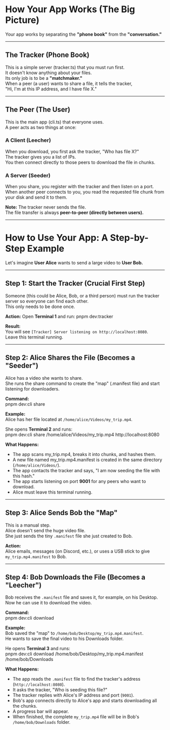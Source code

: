 # How Your App Works (The Big Picture)

Your app works by separating the **"phone book"** from the **"conversation."**

---

## The Tracker (Phone Book)

This is a simple server (tracker.ts) that you must run first.  
It doesn't know anything about your files.  
Its only job is to be a **"matchmaker."**  
When a peer (a user) wants to share a file, it tells the tracker,  
"Hi, I'm at this IP address, and I have file X."

---

## The Peer (The User)

This is the main app (cli.ts) that everyone uses.  
A peer acts as two things at once:

### A Client (Leecher)

When you download, you first ask the tracker, "Who has file X?"  
The tracker gives you a list of IPs.  
You then connect directly to those peers to download the file in chunks.

### A Server (Seeder)

When you share, you register with the tracker and then listen on a port.  
When another peer connects to you, you read the requested file chunk from your disk and send it to them.

**Note:** The tracker never sends the file.  
The file transfer is always **peer-to-peer (directly between users).**

---

# How to Use Your App: A Step-by-Step Example

Let's imagine **User Alice** wants to send a large video to **User Bob.**

---

## Step 1: Start the Tracker (Crucial First Step)

Someone (this could be Alice, Bob, or a third person) must run the tracker server so everyone can find each other.  
This only needs to be done once.

**Action:** Open **Terminal 1** and run:
pnpm dev:tracker

**Result:**  
You will see `[Tracker] Server listening on http://localhost:8080`.  
Leave this terminal running.

---

## Step 2: Alice Shares the File (Becomes a "Seeder")

Alice has a video she wants to share.  
She runs the share command to create the "map" (.manifest file) and start listening for downloaders.

**Command:**  
pnpm dev:cli share <file-path> <tracker-url>

**Example:**  
Alice has her file located at `/home/alice/Videos/my_trip.mp4`.

She opens **Terminal 2** and runs:  
pnpm dev:cli share /home/alice/Videos/my_trip.mp4 http://localhost:8080

**What Happens:**

- The app scans my_trip.mp4, breaks it into chunks, and hashes them.
- A new file named my_trip.mp4.manifest is created in the same directory (`/home/alice/Videos/`).
- The app contacts the tracker and says, "I am now seeding the file with this hash."
- The app starts listening on port **9001** for any peers who want to download.
- Alice must leave this terminal running.

---

## Step 3: Alice Sends Bob the "Map"

This is a manual step.  
Alice doesn't send the huge video file.  
She just sends the tiny `.manifest` file she just created to Bob.

**Action:**  
Alice emails, messages (on Discord, etc.), or uses a USB stick to give `my_trip.mp4.manifest` to Bob.

---

## Step 4: Bob Downloads the File (Becomes a "Leecher")

Bob receives the `.manifest` file and saves it, for example, on his Desktop.  
Now he can use it to download the video.

**Command:**  
pnpm dev:cli download <manifest-path> <output-directory>

**Example:**  
Bob saved the "map" to `/home/bob/Desktop/my_trip.mp4.manifest`.  
He wants to save the final video to his Downloads folder.

He opens **Terminal 3** and runs:  
pnpm dev:cli download /home/bob/Desktop/my_trip.mp4.manifest /home/bob/Downloads

**What Happens:**

- The app reads the `.manifest` file to find the tracker's address (`http://localhost:8080`).
- It asks the tracker, "Who is seeding this file?"
- The tracker replies with Alice's IP address and port (`9001`).
- Bob's app connects directly to Alice's app and starts downloading all the chunks.
- A progress bar will appear.
- When finished, the complete `my_trip.mp4` file will be in Bob's `/home/bob/Downloads` folder.
